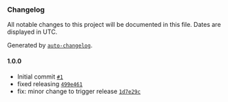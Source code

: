 ### Changelog

All notable changes to this project will be documented in this file. Dates are displayed in UTC.

Generated by [`auto-changelog`](https://github.com/CookPete/auto-changelog).

#### 1.0.0

- Initial commit [`#1`](https://github.com/doppelganger113/rabbit-retry/pull/1)
- fixed releasing [`499e461`](https://github.com/doppelganger113/rabbit-retry/commit/499e461b819e2c12feaff8e5471a1355abbc35ba)
- fix: minor change to trigger release [`1d7e29c`](https://github.com/doppelganger113/rabbit-retry/commit/1d7e29cdd9e983abb3aa88f06628fe7703a90f9d)
